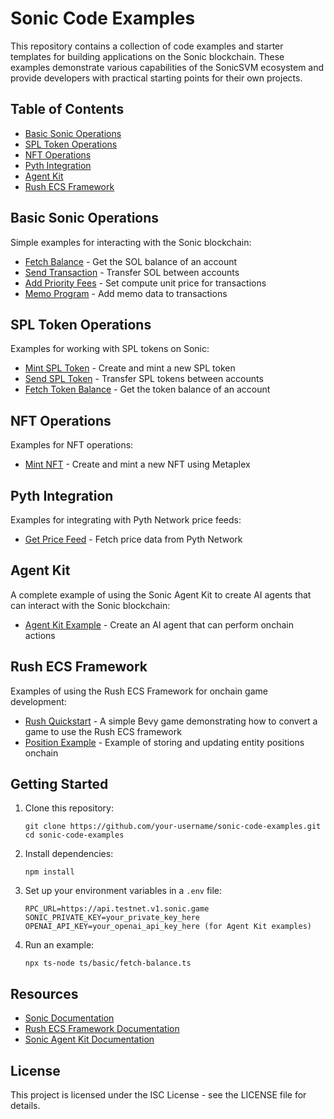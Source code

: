# Sonic Code Examples

This repository contains a collection of code examples and starter templates for building applications on the Sonic blockchain. These examples demonstrate various capabilities of the SonicSVM ecosystem and provide developers with practical starting points for their own projects.

## Table of Contents

- [Basic Sonic Operations](#basic-sonic-operations)
- [SPL Token Operations](#spl-token-operations)
- [NFT Operations](#nft-operations)
- [Pyth Integration](#pyth-integration)
- [Agent Kit](#agent-kit)
- [Rush ECS Framework](#rush-ecs-framework)

## Basic Sonic Operations

Simple examples for interacting with the Sonic blockchain:

- [Fetch Balance](ts/basic/fetch-balance.ts) - Get the SOL balance of an account
- [Send Transaction](ts/basic/send-transaction.ts) - Transfer SOL between accounts
- [Add Priority Fees](ts/basic/add-priority-fees) - Set compute unit price for transactions
- [Memo Program](ts/basic/memo-program.ts) - Add memo data to transactions

## SPL Token Operations

Examples for working with SPL tokens on Sonic:

- [Mint SPL Token](ts/basic/mint-spl-token.ts) - Create and mint a new SPL token
- [Send SPL Token](ts/basic/send-spl-token.ts) - Transfer SPL tokens between accounts
- [Fetch Token Balance](ts/basic/fetch-token-balance.ts) - Get the token balance of an account

## NFT Operations

Examples for NFT operations:

- [Mint NFT](ts/nft/mint-nft.ts) - Create and mint a new NFT using Metaplex

## Pyth Integration

Examples for integrating with Pyth Network price feeds:

- [Get Price Feed](ts/pyth/get-price-feed.ts) - Fetch price data from Pyth Network

## Agent Kit

A complete example of using the Sonic Agent Kit to create AI agents that can interact with the Sonic blockchain:

- [Agent Kit Example](ts/agent-kit/index.ts) - Create an AI agent that can perform onchain actions

## Rush ECS Framework

Examples of using the Rush ECS Framework for onchain game development:

- [Rush Quickstart](rust/rush/) - A simple Bevy game demonstrating how to convert a game to use the Rush ECS framework
- [Position Example](rust/rush/position/) - Example of storing and updating entity positions onchain

## Getting Started

1. Clone this repository:

   ```
   git clone https://github.com/your-username/sonic-code-examples.git
   cd sonic-code-examples
   ```

2. Install dependencies:

   ```
   npm install
   ```

3. Set up your environment variables in a `.env` file:

   ```
   RPC_URL=https://api.testnet.v1.sonic.game
   SONIC_PRIVATE_KEY=your_private_key_here
   OPENAI_API_KEY=your_openai_api_key_here (for Agent Kit examples)
   ```

4. Run an example:
   ```
   npx ts-node ts/basic/fetch-balance.ts
   ```

## Resources

- [Sonic Documentation](https://docs.sonic.game/)
- [Rush ECS Framework Documentation](https://docs.sonic.game/developers/rush-ecs-framework/quickstart)
- [Sonic Agent Kit Documentation](https://github.com/sendaifun/sonic-agent-kit)

## License

This project is licensed under the ISC License - see the LICENSE file for details.
